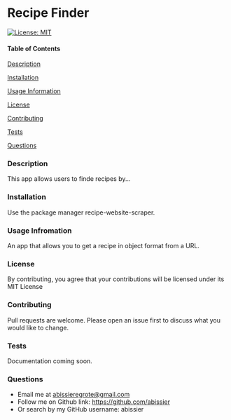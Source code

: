 
# Recipe Finder

[![License: MIT](https://img.shields.io/badge/License-MIT-yellow.svg)](https://opensource.org/licenses/MIT)

<h4>Table of Contents</h4>

[Description](#description)

[Installation](#install)

[Usage Information](#usage)

[License](#license)

[Contributing](#contributing)

[Tests](#tests)

[Questions](#questions)

<a name="description">
<h3>Description</h3>

This app allows users to finde recipes by... 

<a name="install">
<h3>Installation</h3>

Use the package manager recipe-website-scraper.

<a name="usage">
<h3>Usage Infromation</h3>

An app that allows you to get a recipe in object format from a URL.

<a name="license">
<h3>License</h3>

By contributing, you agree that your contributions will be licensed under its  MIT License

<a name="contributing">
<h3>Contributing</h3>

Pull requests are welcome. Please open an issue first to discuss what you would like to change.

<a name="tests">
<h3>Tests</h3>

Documentation coming soon.

<a name="questions">
<h3>Questions</h3>

* Email me at abissieregrote@gmail.com
* Follow me on Github link: <https://github.com/abissier> 
* Or search by my GitHub username: abissier
